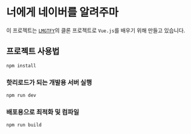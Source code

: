 # 너에게 네이버를 알려주마

이 프로젝트는 [`LMGTFY`](http://lmgtfy.com/)의 클론 프로젝트로 `Vue.js`를 배우기 위해 만들고 있습니다.

## 프로젝트 사용법

```sh
npm install
```

### 핫리로드가 되는 개발용 서버 실행

```sh
npm run dev
```

### 배포용으로 최적화 및 컴파일

```sh
npm run build
```
